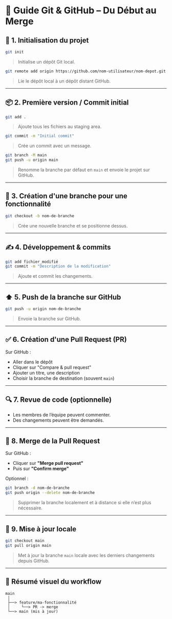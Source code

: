 
# 📘 Guide Git & GitHub – Du Début au Merge

## 🧱 1. Initialisation du projet

```bash
git init
```
> Initialise un dépôt Git local.

```bash
git remote add origin https://github.com/nom-utilisateur/nom-depot.git
```
> Lie le dépôt local à un dépôt distant GitHub.

---

## 📦 2. Première version / Commit initial

```bash
git add .
```
> Ajoute tous les fichiers au staging area.

```bash
git commit -m "Initial commit"
```
> Crée un commit avec un message.

```bash
git branch -M main
git push -u origin main
```
> Renomme la branche par défaut en `main` et envoie le projet sur GitHub.

---

## 🌿 3. Création d'une branche pour une fonctionnalité

```bash
git checkout -b nom-de-branche
```
> Crée une nouvelle branche et se positionne dessus.

---

## ✍️ 4. Développement & commits

```bash
git add fichier_modifié
git commit -m "Description de la modification"
```
> Ajoute et commit les changements.

---

## ⬆️ 5. Push de la branche sur GitHub

```bash
git push -u origin nom-de-branche
```
> Envoie la branche sur GitHub.

---

## ✅ 6. Création d'une Pull Request (PR)

Sur GitHub :
- Aller dans le dépôt
- Cliquer sur "Compare & pull request"
- Ajouter un titre, une description
- Choisir la branche de destination (souvent `main`)

---

## 🔍 7. Revue de code (optionnelle)

- Les membres de l’équipe peuvent commenter.
- Des changements peuvent être demandés.

---

## 🔀 8. Merge de la Pull Request

Sur GitHub :
- Cliquer sur **"Merge pull request"**
- Puis sur **"Confirm merge"**

Optionnel :
```bash
git branch -d nom-de-branche
git push origin --delete nom-de-branche
```
> Supprimer la branche localement et à distance si elle n’est plus nécessaire.

---

## 🔄 9. Mise à jour locale

```bash
git checkout main
git pull origin main
```
> Met à jour la branche `main` locale avec les derniers changements depuis GitHub.

---

## 📝 Résumé visuel du workflow

```
main
 │
 ├──> feature/ma-fonctionnalité
 │     └──> PR -> merge
 └──> main (mis à jour)
```
